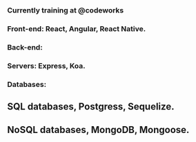 ### Currently training at @codeworks
### Front-end: React, Angular, React Native.
### Back-end: 
### Servers: Express, Koa.
### Databases: 
## SQL databases, Postgress, Sequelize.
## NoSQL databases, MongoDB, Mongoose.

<!--
**juansp92/juansp92** is a ✨ _special_ ✨ repository because its `README.md` (this file) appears on your GitHub profile.

Here are some ideas to get you started:

- 🔭 I’m currently working on ...
- 🌱 I’m currently learning ...
- 👯 I’m looking to collaborate on ...
- 🤔 I’m looking for help with ...
- 💬 Ask me about ...
- 📫 How to reach me: ...
- 😄 Pronouns: ...
- ⚡ Fun fact: ...
-->

